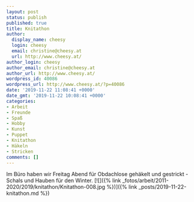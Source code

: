 ```yaml
---
layout: post
status: publish
published: true
title: Knitathon
author:
  display_name: cheesy
  login: cheesy
  email: christine@cheesy.at
  url: http://www.cheesy.at/
author_login: cheesy
author_email: christine@cheesy.at
author_url: http://www.cheesy.at/
wordpress_id: 40086
wordpress_url: http://www.cheesy.at/?p=40086
date: '2019-11-22 11:08:41 +0000'
date_gmt: '2019-11-22 10:08:41 +0000'
categories:
- Arbeit
- Freunde
- Spaß
- Hobby
- Kunst
- Puppet
- Knitathon
- Häkeln
- Stricken
comments: []
---
```

Im Büro haben wir Freitag Abend für Obdachlose gehäkelt und gestrickt - Schals und Hauben für den Winter.
[![]({% link _fotos/arbeit/2011-2020/2019/knitathon/Knitathon-008.jpg %})]({% link _posts/2019-11-22-knitathon.md %})
